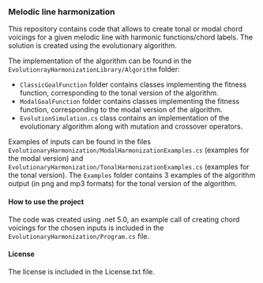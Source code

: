 ### Melodic line harmonization
This repository contains code that allows to create tonal or modal chord voicings for a given melodic line with harmonic functions/chord labels. 
The solution is created using the evolutionary algorithm.

The implementation of the algorithm can be found in the <code>EvolutionrayHarmonizationLibrary/Algorithm</code> folder: 
- <code>ClassicGoalFunction</code> folder contains classes implementing the fitness function, corresponding to the tonal version of the algorithm.
- <code>ModalGoalFunction</code> folder contains classes implementing the fitness function, corresponding to the modal version of the algorithm.
- <code>EvolutionSimulation.cs</code> class contains an implementation of the evolutionary algorithm along with mutation and crossover operators.

Examples of inputs can be found in the files <code>EvolutionaryHarmonization/ModalHarmonizationExamples.cs</code> (examples for the modal version) and <code>EvolutionaryHarmonization/TonalHarmonizationExamples.cs</code> (examples for the tonal version).
The <code>Examples</code> folder contains 3 examples of the algorithm output (in png and mp3 formats) for the tonal version of the algorithm.

#### How to use the project
The code was created using .net 5.0, an example call of creating chord voicings for the chosen inputs is included in the <code>EvolutionaryHarmonization/Program.cs</code> file.

#### License
The license is included in the License.txt file.
